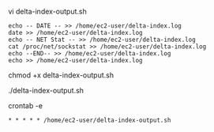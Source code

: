vi delta-index-output.sh


```
echo -- DATE -- >> /home/ec2-user/delta-index.log
date >> /home/ec2-user/delta-index.log
echo -- NET Stat -- >> /home/ec2-user/delta-index.log
cat /proc/net/sockstat >> /home/ec2-user/delta-index.log
echo --END-- >> /home/ec2-user/delta-index.log
echo >> /home/ec2-user/delta-index.log
```

chmod +x delta-index-output.sh

./delta-index-output.sh

crontab -e

```
* * * * * /home/ec2-user/delta-index-output.sh
```
